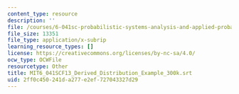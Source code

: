 ```yaml
---
content_type: resource
description: ''
file: /courses/6-041sc-probabilistic-systems-analysis-and-applied-probability-fall-2013/2ff0c450241da277e2ef727043327d29_MIT6_041SCF13_Derived_Distribution_Example_300k.srt
file_size: 13351
file_type: application/x-subrip
learning_resource_types: []
license: https://creativecommons.org/licenses/by-nc-sa/4.0/
ocw_type: OCWFile
resourcetype: Other
title: MIT6_041SCF13_Derived_Distribution_Example_300k.srt
uid: 2ff0c450-241d-a277-e2ef-727043327d29
---
```


